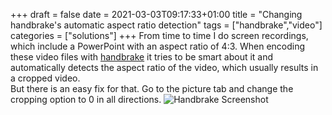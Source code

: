 +++ 
draft = false
date = 2021-03-03T09:17:33+01:00
title = "Changing handbrake's automatic aspect ratio detection"
tags = ["handbrake","video"]
categories = ["solutions"]
+++
From time to time I do screen recordings, which include a PowerPoint with an aspect ratio of 4:3. When encoding these video files with [handbrake](https://handbrake.fr/) it tries to be smart about it and automatically detects the aspect ratio of the video, which usually results in a cropped video.  
But there is an easy fix for that. Go to the picture tab and change the cropping option to 0 in all directions.
![Handbrake Screenshot](/images/handbrake.png)

